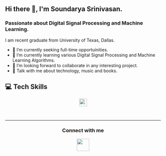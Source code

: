 ## Hi there 👋, I'm Soundarya Srinivasan.
### Passionate about Digital Signal Processing and Machine Learning.



I am recent graduate from University of Texas, Dallas. 

- 🔭 I’m currently seeking full-time opportuinities.
- 🌱 I’m currently learning various Digital Signal Processing and Machine Learning Algorithms.
- 👯 I’m looking forward to collaborate in any interesting project. 
- 💬 Talk with me about technology, music and books.





<h2><b>💻 Tech Skills</b></h2>
<p align="center">
<img src="https://img.shields.io/badge/python-3776AB.svg?&style=for-the-badge&logo=python&logoColor=white" height="25"/>

</p>

<br/>

<hr>

<!--from img.icons8.com/dusk/48/000000/name.png-->
<div>
<h3 align="center">Connect with me</h3>
<p align="center">
  <a href= "https://www.linkedin.com/in/soundarya-srinivasan-5a2132131/"><img src="https://www.fpsa.org/wp-content/uploads/linkedin-logo-copy.png" height="40" width="40"/></a>
</p>
</div>
